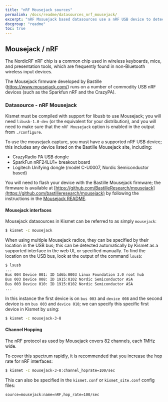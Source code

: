 ```yaml
---
title: "nRF Mousejack sources"
permalink: /docs/readme/datasources_nrf_mousejack/
excerpt: "nRF Mosuejack based datasources use a nRF USB device to detect many common wireless keyboards and mice."
docgroup: "readme"
toc: true
---
```


## Mousejack / nRF

The NordicRF nRF chip is a common chip used in wireless keyboards, mice, and presentation tools, which are frequently found in non-Bluetooth wireless input devices.

The Mousejack firmware developed by Bastille (https://www.mousejack.com/) runs on a number of commodity USB nRF devices (such as the Sparkfun nRF and the CrazyPA).

### Datasource - nRF Mousejack

Kismet must be compiled with support for libusb to use Mousejack; you will need `libusb-1.0-dev` (or the equivalent for your distribution), and you will need to make sure that the `nRF Mousejack` option is enabled in the output from `./configure`.

To use the mousejack capture, you must have a supported nRF USB device; this includes any device listed on the Bastille Mousejack site, including:
- CrazyRadio PA USB dongle
- SparkFun nRF24LU1+ breakout board
- Logitech Unifying dongle (model C-U0007, Nordic Semiconductor based)

You will need to flash your device with the Bastille Mousejack firmware; the firmware is available at [https://github.com/BastilleResearch/mousejack](https://github.com/bastilleresearch/mousejack) by following the instructions in the [Mousejack README](https://github.com/BastilleResearch/mousejack/blob/master/readme.md).

#### Mousejack interfaces

Mousejack datasources in Kismet can be referred to as simply `mousejack`:

```bash
$ kismet -c mousejack
```

When using multiple Mousejack radios, they can be specified by their location in the USB bus; this can be detected automatically by Kismet as a supported interface in the web UI, or specified manually.  To find the location on the USB bus, look at the output of the command `lsusb`:

```bash
$ lsusb
...
Bus 004 Device 001: ID 1d6b:0003 Linux Foundation 3.0 root hub
Bus 003 Device 008: ID 1915:0102 Nordic Semiconductor ASA 
Bus 003 Device 010: ID 1915:0102 Nordic Semiconductor ASA 
...
```

In this instance the first device is on `bus 003` and `device 008` and the second device is on `bus 003` and `device 010`; we can specify this specific first device in Kismet by using:

```bash
$ kismet -c mousejack-3-8
```

#### Channel Hopping

The nRF protocol as used by Mousejack covers 82 channels, each 1MHz wide.

To cover this spectrum rapidly, it is recommended that you increase the hop rate for nRF interfaces:

```bash
$ kismet -c mousejack-3-8:channel_hoprate=100/sec
```

This can also be specified in the `kismet.conf` or `kismet_site.conf` config files:

```
source=mousejack:name=nRF,hop_rate=100/sec
```


